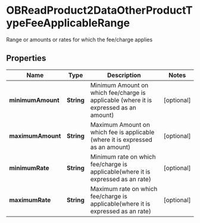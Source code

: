 

# OBReadProduct2DataOtherProductTypeFeeApplicableRange

Range or amounts or rates for which the fee/charge applies
## Properties

Name | Type | Description | Notes
------------ | ------------- | ------------- | -------------
**minimumAmount** | **String** | Minimum Amount on which fee/charge is applicable (where it is expressed as an amount) |  [optional]
**maximumAmount** | **String** | Maximum Amount on which fee is applicable (where it is expressed as an amount) |  [optional]
**minimumRate** | **String** | Minimum rate on which fee/charge is applicable(where it is expressed as an rate) |  [optional]
**maximumRate** | **String** | Maximum rate on which fee/charge is applicable(where it is expressed as an rate) |  [optional]




